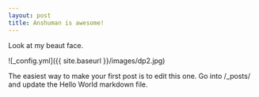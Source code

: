 ```yaml
---
layout: post
title: Anshuman is awesome!
---
```


Look at my beaut face.

![_config.yml]({{ site.baseurl }}/images/dp2.jpg)

The easiest way to make your first post is to edit this one. Go into /_posts/ and update the Hello World markdown file.
